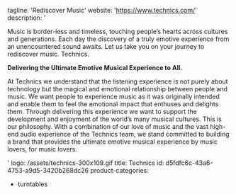 tagline: 'Rediscover Music'
website: 'https://www.technics.com/'
description: '<p>Music is border-less and timeless, touching people’s hearts across cultures and generations. Each day the discovery of a truly emotive experience from an unencountered sound awaits. Let us take you on your journey to rediscover music. Technics.</p><p><strong>Delivering the Ultimate Emotive Musical Experience to All.</strong></p><p>At Technics we understand that the listening experience is not purely about technology but the magical and emotional relationship between people and music. We want people to experience music as it was originally intended and enable them to feel the emotional impact that enthuses and delights them. Through delivering this experience we want to support the development and enjoyment of the world’s many musical cultures. This is our philosophy. With a combination of our love of music and the vast high-end audio experience of the Technics team, we stand committed to building a brand that provides the ultimate emotive musical experience by music lovers, for music lovers.</p>'
logo: /assets/technics-300x109.gif
title: Technics
id: d5fdfc6c-43a6-4753-a9d5-3420b268dc26
product-categories:
  - turntables
